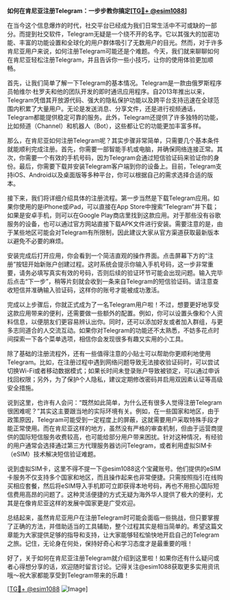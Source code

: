 **如何在肯尼亚注册Telegram：一步步教你搞定[[TG💪+ @esim1088](https://t.me/s/esim1088)]**

在当今这个信息爆炸的时代，社交平台已经成为我们日常生活中不可或缺的一部分。而提到社交软件，Telegram无疑是一个绕不开的名字。它以其强大的加密功能、丰富的功能设置和全球化的用户群体吸引了无数用户的目光。然而，对于许多肯尼亚用户来说，如何注册Telegram可能还是个难题。今天，我们就来聊聊如何在肯尼亚轻松注册Telegram，并且告诉你一些小技巧，让你的使用体验更加顺畅。

首先，让我们简单了解一下Telegram的基本情况。Telegram是一款由俄罗斯程序员帕维尔·杜罗夫和他的团队开发的即时通讯应用程序。自2013年推出以来，Telegram凭借其开放源代码、强大的隐私保护功能以及跨平台支持迅速在全球范围内积累了大量用户。无论是发送消息、分享文件，还是进行视频通话，Telegram都能提供稳定可靠的服务。此外，Telegram还提供了许多独特的功能，比如频道（Channel）和机器人（Bot），这些都让它的功能更加丰富多样。

那么，在肯尼亚如何注册Telegram呢？其实步骤非常简单，只需要几个基本条件就能顺利完成注册。首先，你需要一部智能手机或电脑，并确保网络连接正常。其次，你需要一个有效的手机号码，因为Telegram会通过短信验证码来验证你的身份。最后，你需要下载并安装Telegram客户端到你的设备上。目前，Telegram支持iOS、Android以及桌面版等多种平台，你可以根据自己的需求选择合适的版本。

接下来，我们将详细介绍具体的注册流程。第一步当然是下载Telegram应用。如果你使用的是iPhone或iPad，可以直接在App Store中搜索“Telegram”并下载；如果是安卓手机，则可以在Google Play商店里找到这款应用。对于那些没有谷歌服务的设备，也可以通过官方网站直接下载APK文件进行安装。需要注意的是，由于某些地区可能会对Telegram有所限制，因此建议大家从官方渠道获取最新版本以避免不必要的麻烦。

安装完成后打开应用，你会看到一个简洁直观的操作界面。点击屏幕下方的“注册”按钮开始新账户创建过程。这时系统会提示你输入手机号码，这一步非常重要，请务必填写真实有效的号码，否则后续的验证环节可能会出现问题。输入完毕后点击“下一步”，稍等片刻就会收到一条来自Telegram的短信验证码。请注意查收短信并准确输入验证码，这样你的账号才能被成功激活。

完成以上步骤后，你就正式成为了一名Telegram用户啦！不过，想要更好地享受这款应用带来的便利，还需要做一些额外的配置。例如，你可以设置头像和个人资料信息，以便朋友们更容易辨认出你。同时，还可以添加好友或者加入群组，与更多志同道合的人交流互动。如果你对Telegram的功能还不太熟悉，不妨多花点时间探索一下各个菜单选项，相信你会发现很多有趣又实用的小工具。

除了基础的注册流程外，还有一些值得注意的小贴士可以帮助你更顺利地使用Telegram。比如，在注册过程中遇到网络问题导致无法接收验证码时，可以尝试切换Wi-Fi或者移动数据模式；如果长时间未登录账户导致被锁定，可以通过申诉找回权限；另外，为了保护个人隐私，建议定期修改密码并启用双因素认证等高级安全措施。

说到这里，也许有人会问：“既然如此简单，为什么还有很多人觉得注册Telegram很困难呢？”其实这主要跟当地的实际环境有关。例如，在一些国家和地区，由于政策原因，Telegram可能受到一定程度上的屏蔽，这就需要用户采取特殊手段才能正常使用。而在肯尼亚这样的地方，虽然没有严格的审查机制，但由于运营商提供的国际短信服务收费较高，也可能给部分用户带来困扰。针对这种情况，有经验的用户通常会选择通过第三方代理服务器访问Telegram，或者利用虚拟SIM卡（eSIM）技术解决短信验证难题。

说到虚拟SIM卡，这里不得不提一下@esim1088这个宝藏账号。他们提供的eSIM卡服务不仅支持多个国家和地区，而且操作起来也非常便捷。只需按照指引在线购买相应套餐，然后将eSIM导入手机即可立即获得本地号码，再也不用担心国际短信费用高昂的问题了。这种灵活便捷的方式无疑为海外华人提供了极大的便利，尤其是在像肯尼亚这样的发展中国家更是广受欢迎。

总结起来，虽然肯尼亚用户在注册Telegram时可能会面临一些挑战，但只要掌握了正确的方法，并借助适当的工具辅助，整个过程其实是相当简单的。希望这篇文章能为大家提供足够的指导和支持，让大家能够轻松愉快地开启自己的Telegram之旅。记住，无论身在何处，保持好奇心和学习态度才是最重要的哦！

好了，关于如何在肯尼亚注册Telegram就介绍到这里啦！如果你还有什么疑问或者心得想分享的话，欢迎随时留言讨论。记得关注@esim1088获取更多实用资讯哦～祝大家都能享受到Telegram带来的乐趣！

[[TG💪+ @esim1088](https://t.me/s/esim1088) ![Image](https://i.postimg.cc/4NQfJmqS/Snipaste-2025-05-13-00-14-12.png)]